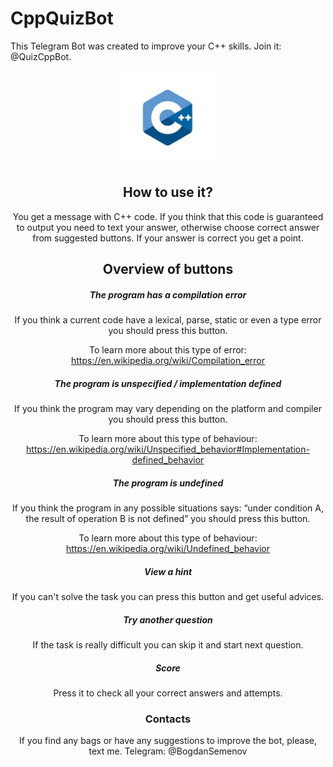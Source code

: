 # CppQuizBot
This Telegram Bot was created to improve your C++ skills. Join it: @QuizCppBot.

<div style="text-align:center"><img src="C++Picture.jpg" width="150">

## How to use it?
You get a message with C++ code. If you think that this code is guaranteed to output you need to text your answer, otherwise choose correct answer from suggested buttons. If your answer is correct you get a point.

## Overview of buttons
##### The program has a compilation error
If you think a current code have a lexical, parse, static or even a type error you should press this button.

To learn more about this type of error: https://en.wikipedia.org/wiki/Compilation_error

##### The program is unspecified / implementation defined
If you think the program may vary depending on the platform and compiler you should press this button.

To learn more about this type of behaviour: https://en.wikipedia.org/wiki/Unspecified_behavior#Implementation-defined_behavior

##### The program is undefined 
If you think the program in any possible situations says: “under condition A, the result of operation B is not defined” you should press this button.

To learn more about this type of behaviour: https://en.wikipedia.org/wiki/Undefined_behavior

##### View a hint
If you can't solve the task you can press this button and get useful advices.

##### Try another question
If the task is really difficult you can skip it and start next question.

##### Score
Press it to check all your correct answers and attempts.

### Contacts
If you find any bags or have any suggestions to improve the bot, please, text me. Telegram: @BogdanSemenov
                     
